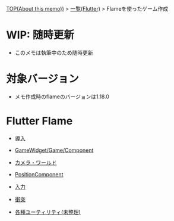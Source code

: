 [TOP(About this memo))](../README.md) > [一覧(Flutter)](./README.md) > Flameを使ったゲーム作成

# WIP: 随時更新
* このメモは執筆中のため随時更新 

# 対象バージョン
* メモ作成時のflameのバージョンは1.18.0

# Flutter Flame

* [導入](./flutter_flame_introduction.md)

* [GameWidget/Game/Component](./flutter_flame_basic.md)

* [カメラ・ワールド](./flutter_flame_camera.md)

* [PositionComponent](./flutter_flame_position_component.md)

* [入力](./flutter_flame_input.md)

* [衝突](./flutter_flame_collision.md)

* [各種ユーティリティ(未整理)](./flutter_flame_utility.md)
